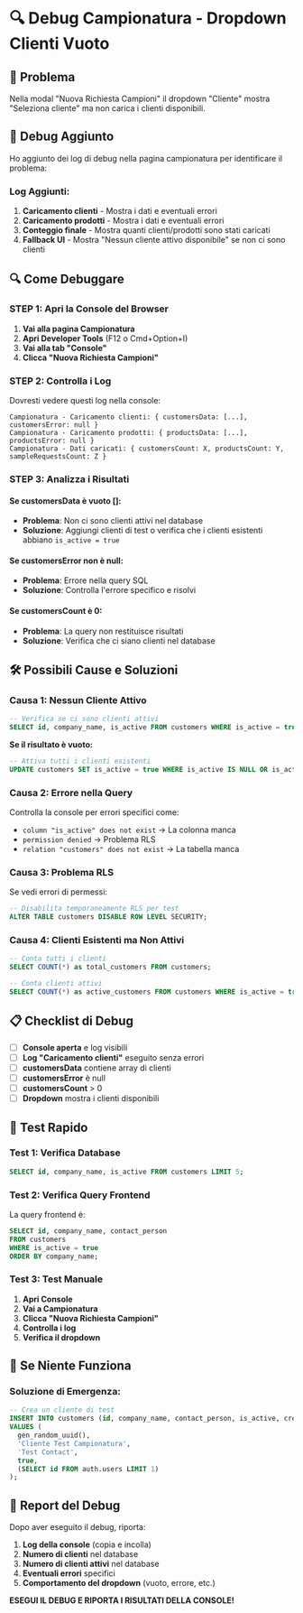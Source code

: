 # 🔍 Debug Campionatura - Dropdown Clienti Vuoto

## 🚨 **Problema**

Nella modal "Nuova Richiesta Campioni" il dropdown "Cliente" mostra "Seleziona cliente" ma non carica i clienti disponibili.

## 🔧 **Debug Aggiunto**

Ho aggiunto dei log di debug nella pagina campionatura per identificare il problema:

### **Log Aggiunti:**
1. **Caricamento clienti** - Mostra i dati e eventuali errori
2. **Caricamento prodotti** - Mostra i dati e eventuali errori  
3. **Conteggio finale** - Mostra quanti clienti/prodotti sono stati caricati
4. **Fallback UI** - Mostra "Nessun cliente attivo disponibile" se non ci sono clienti

## 🔍 **Come Debuggare**

### **STEP 1: Apri la Console del Browser**

1. **Vai alla pagina Campionatura**
2. **Apri Developer Tools** (F12 o Cmd+Option+I)
3. **Vai alla tab "Console"**
4. **Clicca "Nuova Richiesta Campioni"**

### **STEP 2: Controlla i Log**

Dovresti vedere questi log nella console:

```
Campionatura - Caricamento clienti: { customersData: [...], customersError: null }
Campionatura - Caricamento prodotti: { productsData: [...], productsError: null }
Campionatura - Dati caricati: { customersCount: X, productsCount: Y, sampleRequestsCount: Z }
```

### **STEP 3: Analizza i Risultati**

#### **Se customersData è vuoto []:**
- **Problema**: Non ci sono clienti attivi nel database
- **Soluzione**: Aggiungi clienti di test o verifica che i clienti esistenti abbiano `is_active = true`

#### **Se customersError non è null:**
- **Problema**: Errore nella query SQL
- **Soluzione**: Controlla l'errore specifico e risolvi

#### **Se customersCount è 0:**
- **Problema**: La query non restituisce risultati
- **Soluzione**: Verifica che ci siano clienti nel database

## 🛠️ **Possibili Cause e Soluzioni**

### **Causa 1: Nessun Cliente Attivo**
```sql
-- Verifica se ci sono clienti attivi
SELECT id, company_name, is_active FROM customers WHERE is_active = true;
```

**Se il risultato è vuoto:**
```sql
-- Attiva tutti i clienti esistenti
UPDATE customers SET is_active = true WHERE is_active IS NULL OR is_active = false;
```

### **Causa 2: Errore nella Query**
Controlla la console per errori specifici come:
- `column "is_active" does not exist` → La colonna manca
- `permission denied` → Problema RLS
- `relation "customers" does not exist` → La tabella manca

### **Causa 3: Problema RLS**
Se vedi errori di permessi:
```sql
-- Disabilita temporaneamente RLS per test
ALTER TABLE customers DISABLE ROW LEVEL SECURITY;
```

### **Causa 4: Clienti Esistenti ma Non Attivi**
```sql
-- Conta tutti i clienti
SELECT COUNT(*) as total_customers FROM customers;

-- Conta clienti attivi
SELECT COUNT(*) as active_customers FROM customers WHERE is_active = true;
```

## 📋 **Checklist di Debug**

- [ ] **Console aperta** e log visibili
- [ ] **Log "Caricamento clienti"** eseguito senza errori
- [ ] **customersData** contiene array di clienti
- [ ] **customersError** è null
- [ ] **customersCount** > 0
- [ ] **Dropdown** mostra i clienti disponibili

## 🎯 **Test Rapido**

### **Test 1: Verifica Database**
```sql
SELECT id, company_name, is_active FROM customers LIMIT 5;
```

### **Test 2: Verifica Query Frontend**
La query frontend è:
```sql
SELECT id, company_name, contact_person 
FROM customers 
WHERE is_active = true 
ORDER BY company_name;
```

### **Test 3: Test Manuale**
1. **Apri Console**
2. **Vai a Campionatura**
3. **Clicca "Nuova Richiesta Campioni"**
4. **Controlla i log**
5. **Verifica il dropdown**

## 🚨 **Se Niente Funziona**

### **Soluzione di Emergenza:**
```sql
-- Crea un cliente di test
INSERT INTO customers (id, company_name, contact_person, is_active, created_by)
VALUES (
  gen_random_uuid(),
  'Cliente Test Campionatura',
  'Test Contact',
  true,
  (SELECT id FROM auth.users LIMIT 1)
);
```

## 📝 **Report del Debug**

Dopo aver eseguito il debug, riporta:

1. **Log della console** (copia e incolla)
2. **Numero di clienti** nel database
3. **Numero di clienti attivi** nel database
4. **Eventuali errori** specifici
5. **Comportamento del dropdown** (vuoto, errore, etc.)

**ESEGUI IL DEBUG E RIPORTA I RISULTATI DELLA CONSOLE!**
